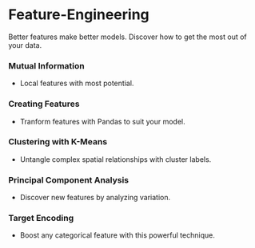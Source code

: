 # Feature-Engineering
Better features make better models. Discover how to get the most out of your data.

### Mutual Information
* Local features with most potential.
### Creating Features
* Tranform features with Pandas to suit your model. 
### Clustering with K-Means
* Untangle complex spatial relationships with cluster labels.
### Principal Component Analysis
* Discover new features by analyzing variation.
### Target Encoding
* Boost any categorical feature with this powerful technique.
